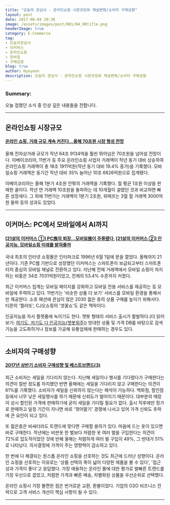 ```yaml
---
title: "오늘의 관심사 - 온라인쇼핑 시장규모와 채널변화/소비자 구매성향"
layout: post
date: 2017-06-04 20:38
image: /assets/images/post/001/04_00title.png
headerImage: true
category: E-Commerce
tag:
- 오늘의관심사
- 이커머스
- 온라인쇼핑
- 모바일
- 구매성향
blog: true
author: Hyeyeon
description: 오늘의 관심사 - 온라인쇼핑 시장규모와 채널변화/소비자 구매성향
---
```


### Summary:

오늘 접했던 소식 중 인상 깊은 내용들을 전합니다.

---

## 온라인쇼핑 시장규모

#### [온라인 쇼핑, 거래 규모 계속 커진다...올해 70조원 시장 형성 전망](http://www.etnews.com/20170602000193)

올해 전자상거래 규모가 작년 64조 9134억을 훨씬 뛰어넘은 70조원을 넘어설 전망이다. 이베이코리아, 11번가 등 주요 온라인쇼핑 사업자 거래액이 작년 동기 대비 상승하여 온라인쇼핑 거래액이 총 18조 1911억원(작년 동기 대비 19.4% 증가)을 기록했다. 모바일쇼핑 거래액은 동기간 작년 대비 35% 늘어난 10조 6626억원으로 집계됐다.

이베이코리아는 올해 1분기 4조원 안팎의 거래액을 기록했다. 월 평균 1조원 이상을 판매한 꼴이다. 작년 연 거래액 10조원을 돌파하는 데 10개월이 걸렸던 것과 비교하면 빠른 성장세다. 그 외에 11번가는 거래액이 1분기 2조원, 위메프는 3월 월 거래액 3000억원 돌파 등의 성과도 있었다.

---

## 이커머스: PC에서 모바일에서 AI까지

#### [[21살의 이커머스 ①] PC族의 퇴장…모바일族이 주류됐다](http://news.heraldcorp.com/view.php?ud=20170602000046), [[21살의 이커머스 ②] 인공지능, 모바일쇼핑 미래를 밝혀줄까](http://news.heraldcorp.com/view.php?ud=20170602000049)

국내 최초의 인터넷 쇼핑몰은 인터파크로 1996년 6월 1일에 문을 열었다. 올해까지 21년이다. 기존 PC웹 기반으로 성장했던 이커머스는 스마트폰이 보급되고부터 스마트폰 터치 중심의 모바일 채널로 전환하고 있다. 지난해 전체 거래액에서 모바일 쇼핑이 차지하는 비중은 34조 7031억원이었고, 전체의 53.4% 수준까지 커졌다.

최근 이커머스 업계는 모바일 페이지를 강화하고 모바일 전용 서비스를 제공하는 등 모바일에 주력하고 있다. 11번가는 '비슷한 상품 더 보기' 서비스를 모바일 환경을 통해서만 제공한다. 소호 패션에 관심이 많은 2030 젊은 층의 상품 구매를 높이기 위해서다. 티몬의 '젤라또', CJ오쇼핑의 '겟꿀쇼'도 같은 맥락이다.

인공지능을 자사 플랫폼에 녹이기도 한다. 챗봇 형태의 서비스 출시가 활발하다.(더 읽어보기: [여기도, 저기도 다 인공지능(챗봇위주)](https://imyeonn.github.io/blog/기획/120/)) 방대한 상품 및 가격 DB를 바탕으로 검색기능을 고도화하거나 정보를 가공해 유통업체에 판매하는 경우도 있다.

---

## 소비자의 구매성향

#### [2017년 상반기 소비자 구매성향 및 베스트브랜드(3)](http://www.itnk.co.kr/news/articleView.html?idxno=53701)

최근 소비자는 세일을 기다리지 않는다. 지난해 세일이나 행사를 기다렸다가 구매한다는 의견이 절반 정도를 차지했던 반면 올해에는 세일을 기다리지 않고 구매한다는 의견이 61%를 기록했다. 소비자가 세일을 신뢰하지 않는다는 해석이 가능하다. 백화점, 할인점 등에서 너무 낮은 세일행사를 하기 때문에 신뢰도가 떨어지기 때문이다. 대부분의 매장이 상시 할인된 가격에 판매하기에 굳이 세일을 기다릴 필요가 없다. 출시 직후에만 정가로 판매하고 일정 기간이 지나면 바로 '꺾어팔기' 경쟁에 나서고 있어 가격 신뢰도 추락에 큰 요인이 되고 있다.

또 젊은층은 비싸더라도 트랜드에 맞다면 구매할 용의가 있다. 마음에 드는 옷이 있으면 바로 구매한다. 작년에는 비싼옷 한 벌보다 저렴한 옷 여러 벌을 구입한다는 의견이 72%로 압도적이었던 것에 반해 올해는 저렴하게 여러 벌 구입이 49%, 그 반대가 51%로 나타났다. 의사결정에 가격이 주는 영향력이 감소하고 있다.

한 번에 다 해결되는 원스톱 온라인 쇼핑을 선호하는 것도 최근에 드러난 성향이다. 온라인 쇼핑을 선호하는 이유로는 '상품 선택의 폭이 넓어 다양한 제품을 볼 수 있다', '접근성과 가격이 좋다'고 응답했다. 가장 애용하는 온라인 몰에 대한 평가로 발빠른 트랜드를 가장 우선으로 꼽았고, 저렴한 가격과 빠른 배송, 차별화된 상품을 우선순위로 선택했다.

온라인 쇼핑시 가장 불편한 점은 번거로운 교환, 환불이었다. 기업의 O2O 비즈니스 전략으로 고객 서비스 개선이 핵심 사항이 될 수 있다.

---
